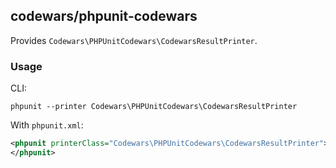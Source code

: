 ## codewars/phpunit-codewars

Provides `Codewars\PHPUnitCodewars\CodewarsResultPrinter`.

### Usage

CLI:
```
phpunit --printer Codewars\PHPUnitCodewars\CodewarsResultPrinter
```

With `phpunit.xml`:
```xml
<phpunit printerClass="Codewars\PHPUnitCodewars\CodewarsResultPrinter">
</phpunit>
```
